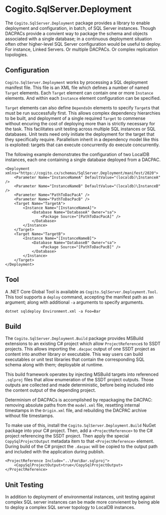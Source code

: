 # Cogito.SqlServer.Deployment
The `Cogito.SqlServer.Deployment` package provides a library to enable deployment and configuration, in batch, of SQL Server instances. Though DACPACs provide a convient way to package the schema and objects associated with a single database; in a continuous deployment situation often other higher-level SQL Server configuration would be useful to deploy. For instance, Linked Servers. Or multiple DACPACs. Or complex replication topologies.

## Configuration
`Cogito.SqlServer.Deployment` works by processing a SQL deployment manifest file. This file is an XML file which defines a number of named `Target` elements. Each `Target` element can contain one or more `Instance` elements. And within each `Instance` element configuration can be specified.

`Target` elements can also define `DependsOn` elements to specify `Target`s that must be run successfully first. This allows complex dependency hierarchies to be built, and deployment of a single required `Target` to commense without encuring the cost of deploying more than is strictly necessary for the task. This facilitates unit testing across multiple SQL instances or SQL databases. Unit tests need only initiate the deployment for the target that they specifically require. Parallelism inherit in a dependency model like this is exploited: targets that can execute concurrently do execute concurrently.

The following example demonstrates the configuration of two LocalDB instances, each one containing a single database deployed from a DACPAC.

```
<Deployment xmlns="https://cogito.cx/schemas/SqlServer.Deployment/manifest/2020">
    <Parameter Name="InstanceNameA" DefaultValue="(localdb)\InstanceA" />
    <Parameter Name="InstanceNameB" DefaultValue="(localdb)\InstanceB" />
    <Parameter Name="PathToDacPacA" />
    <Parameter Name="PathToDacPacB" />
    <Target Name="TargetA">
        <Instance Name="[InstanceNameA]">
            <Database Name="DatabaseA" Owner="sa">
                <Package Source="[PathToDacPacA]" />
            </Database>
        </Instance>
    </Target>
    <Target Name="TargetB">
        <Instance Name="[InstanceNameB]">
            <Database Name="DatabaseB" Owner="sa">
                <Package Source="[PathToDacPacB]" />
            </Database>
        </Instance>
    </Target>
</Deployment>
```

## Tool
A .NET Core Global Tool is available as `Cogito.SqlServer.Deployment.Tool`. This tool supports a `deploy` command, accepting the manifest path as an argument; along with additional `-a` arguments to specify arguments.

```
dotnet sqldeploy Environment.xml -a Foo=Bar
```

## Build
The `Cogito.SqlServer.Deployment.Build` package provides MSBuild extensions to an existing C# project which allow `ProjectReference`s to SSDT projects. This allows importing the `.dacpac` output of one SSDT project as content into another library or executable. This way users can build executables or unit test libraries that contain the corresponding SQL schema along with them; deployable at runtime.

This build framework operates by injecting MSBuild targets into referenced `.sqlproj` files that allow enumeration of the SSDT project outputs. Those outputs are collected and made deterministic, before being included into the content output of the depending project.

Determinism of DACPACs is accomplished by repackaging the DACPAC: removing absolute paths from the `model.xml` file, resetting internal timestamps in the `Origin.xml` file, and rebuilding the DACPAC archive without file timestamps.

To make use of this, install the `Cogito.SqlServer.Deployment.Build` NuGet package into your C# project. Then, add a `<ProjectReference>` to the C# project referencing the SSDT project. Then apply the special `CopySqlProjectOutput` metadata item to that `<ProjectReference>` element. During build of the C# project the `.dacpac` will be copied to the output path and included with the application during publish.

```
<ProjectReference Include="..\Foo\Bar.sqlproj">
    <CopySqlProjectOutput>true</CopySqlProjectOutput>
</ProjectReference>
```

## Unit Testing
In addition to deployment of environmental instances, unit testing against complex SQL server instances can be made more convienent by being able to deploy a complex SQL server topology to LocalDB instances.
